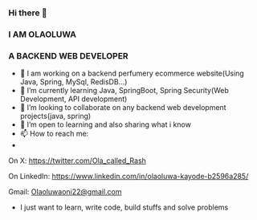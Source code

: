 ### Hi there 👋
### I AM OLAOLUWA 
### A BACKEND WEB DEVELOPER 
- 🔭 I am working on a backend perfumery ecommerce website(Using Java, Spring, MySql, RedisDB...)
- 🌱 I’m currently learning Java, SpringBoot, Spring Security(Web Development, API development)
- 👯 I’m looking to collaborate on any backend web development projects(java, spring)
- 🤔 I’m open to learning and also sharing what i know
- 📫 How to reach me:
-  
On X: https://twitter.com/Ola_called_Rash

On LinkedIn: https://www.linkedin.com/in/olaoluwa-kayode-b2596a285/

Gmail: Olaoluwaoni22@gmail.com

- I just want to learn, write code, build stuffs and solve problems
